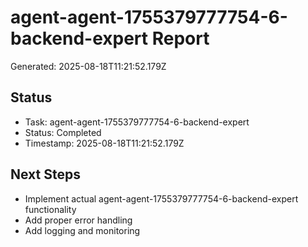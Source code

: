 # agent-agent-1755379777754-6-backend-expert Report

Generated: 2025-08-18T11:21:52.179Z

## Status
- Task: agent-agent-1755379777754-6-backend-expert
- Status: Completed
- Timestamp: 2025-08-18T11:21:52.179Z

## Next Steps
- Implement actual agent-agent-1755379777754-6-backend-expert functionality
- Add proper error handling
- Add logging and monitoring
